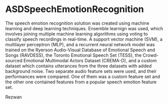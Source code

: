 # ASDSpeechEmotionRecognition

The speech emotion recognition solution was created using machine learning and deep learning techniques. Ensemble learnign was used, which involves joining multiple machine learning algorithms using voting to classify speech recordings in real-time. A support vector machine (SVM), a multilayer perceptron (MLP), and a recurrent neural network model was trained on the Ryerson Audio-Visual Database of Emotional Speech and Songs (RAVDESS), the Toronto Emotional Speech Set (TESS), the Crowd-sourced Emotional Multimodal Actors Dataset (CREMA-D), and a custom dataset which contains utterances from the three datasets with added background noise. Two separate audio feature sets were used, and their performances were compared. One of them was a custom feature set and the other one contained features from a popular speech emotion feature set.

Rezwan


